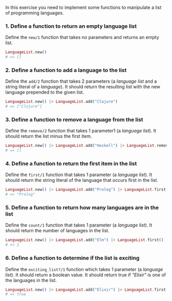 In this exercise you need to implement some functions to manipulate a list of programming languages.

### 1. Define a function to return an empty language list

Define the `new/1` function that takes no parameters and returns an empty list.

```elixir
LanguageList.new()
# => []
```

### 2. Define a function to add a language to the list

Define the `add/2` function that takes 2 parameters (a _language list_ and a string literal of a _language_). It should return the resulting list with the new language prepended to the given list.

```elixir
LanguageList.new() |> LanguageList.add("Clojure")
# => ["Clojure"]
```

### 3. Define a function to remove a language from the list

Define the `remove/2` function that takes 1 parameter1 (a _language list_). It should return the list minus the first item.

```elixir
LanguageList.new() |> LanguageList.add("Haskell") |> LanguageList.remove()
# => []
```

### 4. Define a function to return the first item in the list

Define the `first/1` function that takes 1 parameter (a _language list_). It should return the string literal of the language that occurs first in the list.

```elixir
LanguageList.new() |> LanguageList.add("Prolog") |> LanguageList.first()
# => "Prolog"
```

### 5. Define a function to return how many languages are in the list

Define the `count/1` function that takes 1 parameter (a _language list_). It should return the number of languages in the list.

```elixir
LanguageList.new() |> LanguageList.add("Elm") |> LanguageList.first()
# => 1
```

### 6. Define a function to determine if the list is exciting

Define the `exciting_list?/1` function which takes 1 parameter (a _language list_). It should return a boolean value. It should return true if _"Elixir"_ is one of the languages in the list.

```elixir
LanguageList.new() |> LanguageList.add("Elixir") |> LanguageList.first()
# => true
```
